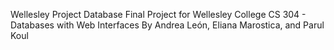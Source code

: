 Wellesley Project Database
Final Project for Wellesley College CS 304 - Databases with Web Interfaces
By Andrea León, Eliana Marostica, and Parul Koul